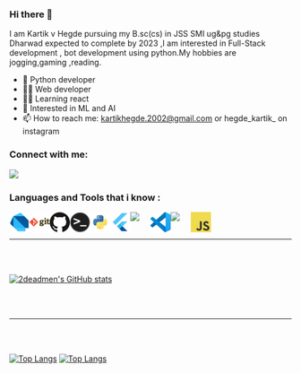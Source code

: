 ### Hi there 👋
   I am Kartik v Hegde pursuing my B.sc(cs) in  JSS SMI ug&pg studies Dharwad expected to complete by 2023 ,I am interested in Full-Stack development , bot development using python.My hobbies are jogging,gaming ,reading.

- 🌱 Python developer
- 🐱‍🏍 Web developer
- 🐱‍👤 Learning react
- 👀 Interested in ML and AI
- 📫 How to reach me: kartikhegde.2002@gmail.com or hegde_kartik_ on instagram



### Connect with me:
[<img align="left" width="36" src="https://cdn.jsdelivr.net/npm/simple-icons@v3/icons/instagram.svg" />](https://www.instagram.com/hegde_kartik_//)


<br/>

### Languages and Tools that i know :
<img align="left" width="36" src="https://raw.githubusercontent.com/github/explore/80688e429a7d4ef2fca1e82350fe8e3517d3494d/topics/dart/dart.png" />
<img align="left" width="36" src="https://raw.githubusercontent.com/github/explore/80688e429a7d4ef2fca1e82350fe8e3517d3494d/topics/git/git.png" />
<img align="left" width="36" src="https://raw.githubusercontent.com/github/explore/78df643247d429f6cc873026c0622819ad797942/topics/github/github.png" />
<img align="left" width="36" src="https://raw.githubusercontent.com/github/explore/80688e429a7d4ef2fca1e82350fe8e3517d3494d/topics/terminal/terminal.png" />
<img align="left" width="36" src="https://raw.githubusercontent.com/github/explore/80688e429a7d4ef2fca1e82350fe8e3517d3494d/topics/python/python.png" />
<img align="left" width="36" src="https://raw.githubusercontent.com/github/explore/80688e429a7d4ef2fca1e82350fe8e3517d3494d/topics/flutter/flutter.png" />
<img align="left" width="36" src="https://firebase.google.com/downloads/brand-guidelines/PNG/logo-logomark.png" />
<img align="left" width="36" src="https://raw.githubusercontent.com/github/explore/80688e429a7d4ef2fca1e82350fe8e3517d3494d/topics/visual-studio-code/visual-studio-code.png" />
<img align="left" width="36" src="https://p1.hiclipart.com/preview/736/783/702/macos-app-icons-android-studio-png-icon.jpg" />
<img align="left" width="36" src="https://raw.githubusercontent.com/github/explore/80688e429a7d4ef2fca1e82350fe8e3517d3494d/topics/javascript/javascript.png" />





<br />
<br />

-----
<br />
<br />


[![2deadmen's GitHub stats](https://github-readme-stats.vercel.app/api?username=2deadmen&hide=prs&count_private=true&show_icons=truee&theme=tokyonight)](https://github.com/anuraghazra/github-readme-stats)


<br />
<br />

-----
<br />
<br />

[![Top Langs](https://github-readme-stats.vercel.app/api/top-langs/?username=2deadmen)](https://github.com/anuraghazra/github-readme-stats)                                     [![Top Langs](https://github-readme-stats.vercel.app/api/top-langs/?username=2deadmen&layout=compact)](https://github.com/anuraghazra/github-readme-stats)

